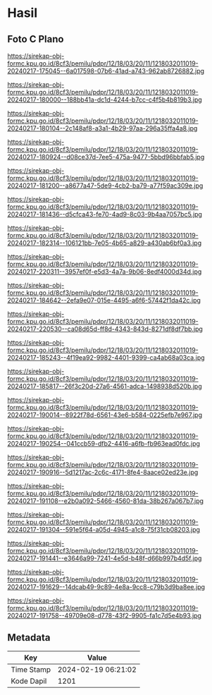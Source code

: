 # Hasil

## Foto C Plano

https://sirekap-obj-formc.kpu.go.id/8cf3/pemilu/pdpr/12/18/03/20/11/1218032011019-20240217-175045--6a017598-07b6-41ad-a743-962ab8726882.jpg

https://sirekap-obj-formc.kpu.go.id/8cf3/pemilu/pdpr/12/18/03/20/11/1218032011019-20240217-180000--188bb41a-dc1d-4244-b7cc-c4f5b4b819b3.jpg

https://sirekap-obj-formc.kpu.go.id/8cf3/pemilu/pdpr/12/18/03/20/11/1218032011019-20240217-180104--2c148af8-a3a1-4b29-97aa-296a35ffa4a8.jpg

https://sirekap-obj-formc.kpu.go.id/8cf3/pemilu/pdpr/12/18/03/20/11/1218032011019-20240217-180924--d08ce37d-7ee5-475a-9477-5bbd96bbfab5.jpg

https://sirekap-obj-formc.kpu.go.id/8cf3/pemilu/pdpr/12/18/03/20/11/1218032011019-20240217-181200--a8677a47-5de9-4cb2-ba79-a77f59ac309e.jpg

https://sirekap-obj-formc.kpu.go.id/8cf3/pemilu/pdpr/12/18/03/20/11/1218032011019-20240217-181436--d5cfca43-fe70-4ad9-8c03-9b4aa7057bc5.jpg

https://sirekap-obj-formc.kpu.go.id/8cf3/pemilu/pdpr/12/18/03/20/11/1218032011019-20240217-182314--106121bb-7e05-4b65-a829-a430ab6bf0a3.jpg

https://sirekap-obj-formc.kpu.go.id/8cf3/pemilu/pdpr/12/18/03/20/11/1218032011019-20240217-220311--3957ef0f-e5d3-4a7a-9b06-8edf4000d34d.jpg

https://sirekap-obj-formc.kpu.go.id/8cf3/pemilu/pdpr/12/18/03/20/11/1218032011019-20240217-184642--2efa9e07-015e-4495-a6f6-57442f1da42c.jpg

https://sirekap-obj-formc.kpu.go.id/8cf3/pemilu/pdpr/12/18/03/20/11/1218032011019-20240217-220530--ca08d65d-ff8d-4343-843d-8271df8df7bb.jpg

https://sirekap-obj-formc.kpu.go.id/8cf3/pemilu/pdpr/12/18/03/20/11/1218032011019-20240217-185243--4f19ea92-9982-4401-9399-ca4ab68a03ca.jpg

https://sirekap-obj-formc.kpu.go.id/8cf3/pemilu/pdpr/12/18/03/20/11/1218032011019-20240217-185817--26f3c20d-27a6-4561-adca-1498938d520b.jpg

https://sirekap-obj-formc.kpu.go.id/8cf3/pemilu/pdpr/12/18/03/20/11/1218032011019-20240217-190014--8922f78d-6561-43e6-b584-0225efb7e967.jpg

https://sirekap-obj-formc.kpu.go.id/8cf3/pemilu/pdpr/12/18/03/20/11/1218032011019-20240217-190254--041ccb59-dfb2-4416-a6fb-fb963ead0fdc.jpg

https://sirekap-obj-formc.kpu.go.id/8cf3/pemilu/pdpr/12/18/03/20/11/1218032011019-20240217-190916--5d1217ac-2c6c-4171-8fe4-8aace02ed23e.jpg

https://sirekap-obj-formc.kpu.go.id/8cf3/pemilu/pdpr/12/18/03/20/11/1218032011019-20240217-191108--e2b0a092-5466-4560-81da-38b267a067b7.jpg

https://sirekap-obj-formc.kpu.go.id/8cf3/pemilu/pdpr/12/18/03/20/11/1218032011019-20240217-191304--591e5f64-a05d-4945-a1c8-75f31cb08203.jpg

https://sirekap-obj-formc.kpu.go.id/8cf3/pemilu/pdpr/12/18/03/20/11/1218032011019-20240217-191441--e3646a99-7241-4e5d-b48f-d66b997b4d5f.jpg

https://sirekap-obj-formc.kpu.go.id/8cf3/pemilu/pdpr/12/18/03/20/11/1218032011019-20240217-191629--14dcab49-9c89-4e8a-9cc8-c79b3d9ba8ee.jpg

https://sirekap-obj-formc.kpu.go.id/8cf3/pemilu/pdpr/12/18/03/20/11/1218032011019-20240217-191758--49709e08-d778-43f2-9905-fa1c7d5e4b93.jpg


## Metadata

| Key        | Value               |
| ---------- | ------------------- |
| Time Stamp | 2024-02-19 06:21:02 |
| Kode Dapil | 1201                |



